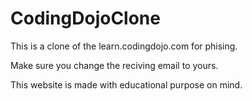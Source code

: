 # CodingDojoClone


This is a clone of the learn.codingdojo.com for phising.

Make sure you change the reciving email to yours.

This website is made with educational purpose on mind.

